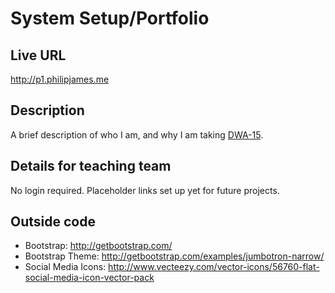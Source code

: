 # System Setup/Portfolio

## Live URL
<http://p1.philipjames.me>

## Description
A brief description of who I am, and why I am taking [DWA-15](https://www.extension.harvard.edu/academics/courses/dynamic-web-applications/14291).


## Details for teaching team
No login required.
Placeholder links set up yet for future projects.

## Outside code
* Bootstrap: <http://getbootstrap.com/>
* Bootstrap Theme: <http://getbootstrap.com/examples/jumbotron-narrow/>
* Social Media Icons: <http://www.vecteezy.com/vector-icons/56760-flat-social-media-icon-vector-pack>